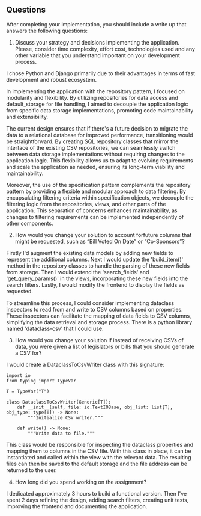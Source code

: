 ## Questions

After completing your implementation, you should include a write up that answers the following questions:

1. Discuss your strategy and decisions implementing the application. Please, consider time complexity, effort cost, technologies used and any other variable that you understand important on your development process.

I chose Python and Django primarily due to their advantages in terms of fast development and robust ecosystem.

In implementing the application with the repository pattern, I focused on modularity and flexibility. By utilizing repositories for data access and default_storage for file handling, I aimed to decouple the application logic from specific data storage implementations, promoting code maintainability and extensibility.

The current design ensures that if there's a future decision to migrate the data to a relational database for improved performance, transitioning would be straightforward. By creating SQL repository classes that mirror the interface of the existing CSV repositories, we can seamlessly switch between data storage implementations without requiring changes to the application logic. This flexibility allows us to adapt to evolving requirements and scale the application as needed, ensuring its long-term viability and maintainability.

Moreover, the use of the specification pattern complements the repository pattern by providing a flexible and modular approach to data filtering. By encapsulating filtering criteria within specification objects, we decouple the filtering logic from the repositories, views, and other parts of the application. This separation of concerns enhances maintainability, as changes to filtering requirements can be implemented independently of other components.

2. How would you change your solution to account forfuture columns that might be requested, such as “Bill Voted On Date” or “Co-Sponsors”?

Firstly I'd augment the existing data models by adding new fields to represent the additional columns. Next I would update the 'build_item()' method in the repository classes to handle the parsing of these new fields from storage. Then I would extend the 'search_fields' and 'get_query_params()' in the views, incorporating these new fields into the search filters. Lastly, I would modify the frontend to display the fields as requested.

To streamline this process, I could consider implementing dataclass inspectors to read from and write to CSV columns based on properties. These inspectors can facilitate the mapping of data fields to CSV columns, simplifying the data retrieval and storage process. There is a python library named 'dataclass-csv' that I could use.

3. How would you change your solution if instead of receiving CSVs of data, you were given a list of legislators or bills that you should generate a CSV for?

I would create a DataclassToCsvWriter class with this signature:

```python3
import io
from typing import TypeVar

T = TypeVar("T")

class DataclassToCsvWriter(Generic[T]):
    def __init__(self, file: io.TextIOBase, obj_list: list[T], obj_type: type[T]) -> None:
        """Initialize CSV writer."""

    def write() -> None:
        """Write data to file."""
```

This class would be responsible for inspecting the dataclass properties and mapping them to columns in the CSV file. With this class in place, it can be instantiated and called within the view with the relevant data. The resulting files can then be saved to the default storage and the file address can be returned to the user.

4. How long did you spend working on the assignment?

I dedicated approximately 3 hours to build a functional version. Then I've spent 2 days refining the design, adding search filters, creating unit tests, improving the frontend and documenting the application.

